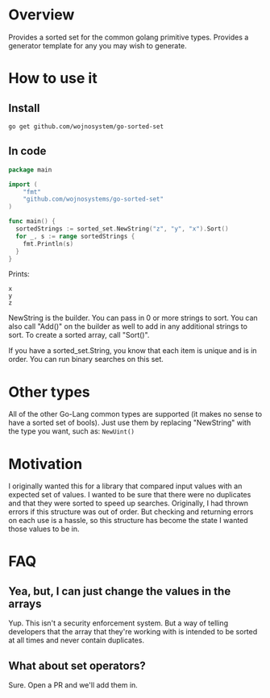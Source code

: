 # Overview

Provides a sorted set for the common golang primitive types. Provides a generator template for any you may wish to generate.

# How to use it

## Install

`go get github.com/wojnosystem/go-sorted-set`

## In code

```go
package main

import (
    "fmt"
	"github.com/wojnosystems/go-sorted-set"
)

func main() {
  sortedStrings := sorted_set.NewString("z", "y", "x").Sort()
  for _, s := range sortedStrings {
    fmt.Println(s)
  }
}
```

Prints:

```
x
y
z
```

NewString is the builder. You can pass in 0 or more strings to sort. You can also call "Add()" on the builder as well to add in any additional strings to sort. To create a sorted array, call "Sort()".

If you have a sorted_set.String, you know that each item is unique and is in order. You can run binary searches on this set.

# Other types

All of the other Go-Lang common types are supported (it makes no sense to have a sorted set of bools). Just use them by replacing "NewString" with the type you want, such as: `NewUint()`

# Motivation

I originally wanted this for a library that compared input values with an expected set of values. I wanted to be sure that there were no duplicates and that they were sorted to speed up searches. Originally, I had thrown errors if this structure was out of order. But checking and returning errors on each use is a hassle, so this structure has become the state I wanted those values to be in.

# FAQ

## Yea, but, I can just change the values in the arrays

Yup. This isn't a security enforcement system. But a way of telling developers that the array that they're working with is intended to be sorted at all times and never contain duplicates.

## What about set operators?

Sure. Open a PR and we'll add them in.
